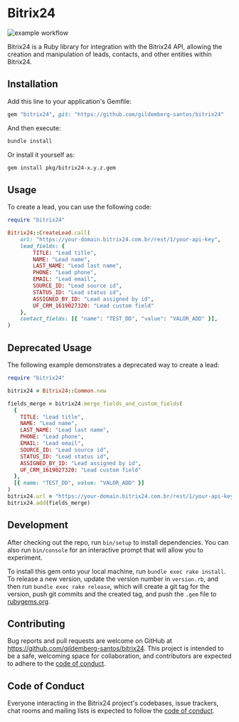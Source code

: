 # Bitrix24

![example workflow](https://github.com/gildemberg-santos/bitrix24/actions/workflows/main.yml/badge.svg)

Bitrix24 is a Ruby library for integration with the Bitrix24 API, allowing the creation and manipulation of leads, contacts, and other entities within Bitrix24.

## Installation

Add this line to your application's Gemfile:

```ruby
gem "bitrix24", git: "https://github.com/gildemberg-santos/bitrix24"
```

And then execute:
```sh
bundle install
```

Or install it yourself as:
```sh
gem install pkg/bitrix24-x.y.z.gem
```

## Usage

To create a lead, you can use the following code:

```ruby
require "bitrix24"

Bitrix24::CreateLead.call(
    url: "https://your-domain.bitrix24.com.br/rest/1/your-api-key",
    lead_fields: {
        TITLE: "Lead title",
        NAME: "Lead name",
        LAST_NAME: "Lead last name",
        PHONE: "Lead phone",
        EMAIL: "Lead email",
        SOURCE_ID: "Lead source id",
        STATUS_ID: "Lead status id",
        ASSIGNED_BY_ID: "Lead assigned by id",
        UF_CRM_1619027320: "Lead custom field"
    },
    contact_fields: [{ "name": "TEST_DD", "value": "VALOR_ADD" }],
)
```

## Deprecated Usage

The following example demonstrates a deprecated way to create a lead:

```ruby
require "bitrix24"

bitrix24 = Bitrix24::Common.new

fields_merge = bitrix24.merge_fields_and_custom_fields(
  {
    TITLE: "Lead title",
    NAME: "Lead name",
    LAST_NAME: "Lead last name",
    PHONE: "Lead phone",
    EMAIL: "Lead email",
    SOURCE_ID: "Lead source id",
    STATUS_ID: "Lead status id",
    ASSIGNED_BY_ID: "Lead assigned by id",
    UF_CRM_1619027320: "Lead custom field"
  },
  [{ name: "TEST_DD", value: "VALOR_ADD" }]
)
bitrix24.url = "https://your-domain.bitrix24.com.br/rest/1/your-api-key"
bitrix24.add(fields_merge)
```

## Development

After checking out the repo, run `bin/setup` to install dependencies. You can also run `bin/console` for an interactive prompt that will allow you to experiment.

To install this gem onto your local machine, run `bundle exec rake install`. To release a new version, update the version number in `version.rb`, and then run `bundle exec rake release`, which will create a git tag for the version, push git commits and the created tag, and push the `.gem` file to [rubygems.org](https://rubygems.org).

## Contributing

Bug reports and pull requests are welcome on GitHub at https://github.com/gildemberg-santos/bitrix24. This project is intended to be a safe, welcoming space for collaboration, and contributors are expected to adhere to the [code of conduct](https://github.com/gildemberg-santos/bitrix24/blob/master/CODE_OF_CONDUCT.md).

## Code of Conduct

Everyone interacting in the Bitrix24 project's codebases, issue trackers, chat rooms and mailing lists is expected to follow the [code of conduct](https://github.com/gildemberg-santos/bitrix24/blob/master/CODE_OF_CONDUCT.md).
